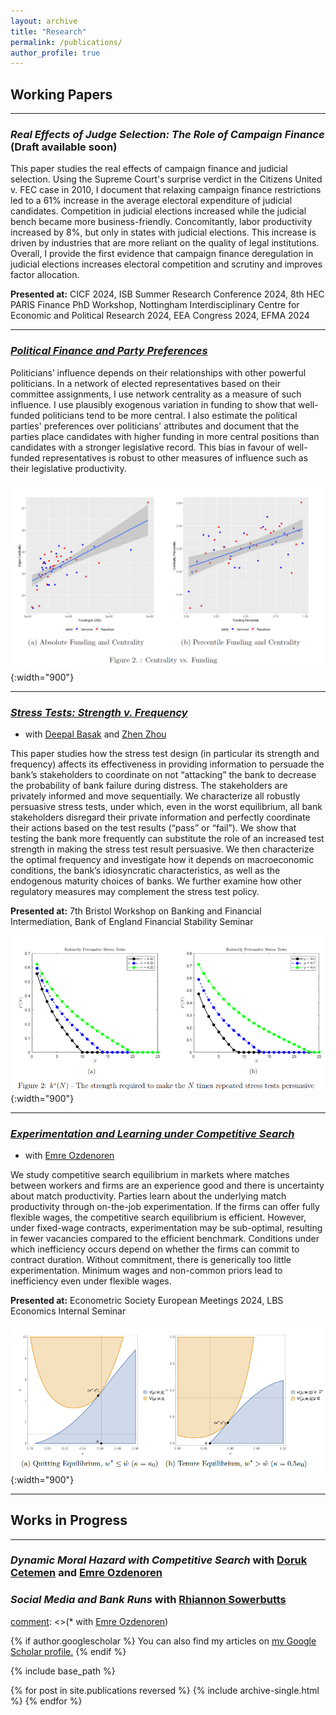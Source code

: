 ```yaml
---
layout: archive
title: "Research"
permalink: /publications/
author_profile: true
---
```


## Working Papers

---
### *Real Effects of Judge Selection: The Role of Campaign Finance* (Draft available soon) 
 
This paper studies the real effects of campaign finance and judicial selection. Using the Supreme Court's surprise verdict in the Citizens United v. FEC case in 2010, I document that relaxing campaign finance restrictions led to a 61% increase in the average electoral expenditure of judicial candidates. Competition in judicial elections increased while the judicial bench became more business-friendly. Concomitantly, labor productivity increased by 8%, but only in states with judicial elections. This increase is driven by industries that are more reliant on the quality of legal institutions. Overall, I provide the first evidence that campaign finance deregulation in judicial elections increases electoral competition and scrutiny and improves factor allocation. 

**Presented at:** CICF 2024, ISB Summer Research Conference 2024, 8th HEC PARIS Finance PhD Workshop, Nottingham Interdisciplinary Centre for Economic and Political Research 2024, EEA Congress 2024, EFMA 2024

---
### [*Political Finance and Party Preferences*](https://papers.ssrn.com/sol3/papers.cfm?abstract_id=4385015) 
 
Politicians’ influence depends on their relationships with other powerful politicians. In a network of elected representatives based on their committee assignments, I use network centrality as a measure of such influence. I use plausibly exogenous variation in funding to show that well-funded politicians tend to be more central. I also estimate the political parties' preferences over politicians' attributes and document that the parties place candidates with higher funding in more central positions than candidates with a stronger legislative record. This bias in favour of well-funded representatives is robust to other measures of influence such as their legislative productivity. 

![Centrality vs. Funding](/assets/images/fig2.png){:width="900"}


--- 

### [*Stress Tests: Strength v. Frequency*](/files/BST.pdf)
* with [Deepal Basak](https://sites.google.com/a/nyu.edu/dbasak/home) and [Zhen Zhou](https://www.zhenzhoueconomics.com/)

This paper studies how the stress test design (in particular its strength and frequency) affects its effectiveness in providing information to persuade the bank’s stakeholders to coordinate on not “attacking” the bank to decrease the probability of bank failure during distress. The stakeholders are privately informed and move sequentially. We characterize all robustly persuasive stress tests, under which, even in the worst equilibrium, all bank stakeholders disregard their private information and perfectly coordinate their actions based on the test results (“pass” or “fail”). We show that testing the bank more frequently can substitute the role of an increased test strength in making the stress test result persuasive. We then characterize the optimal frequency and investigate how it depends on macroeconomic conditions, the bank’s idiosyncratic characteristics, as well as the endogenous maturity choices of banks. We further examine how other regulatory measures may complement the stress test policy.

**Presented at:** 7th Bristol Workshop on Banking and Financial Intermediation, Bank of England Financial Stability Seminar 

![Stress Tests: Strength vs. Frequency](/assets/images/k_j_plot_tau_9_v5.png){:width="900"}


--- 
 
### [*Experimentation and Learning under Competitive Search*](https://papers.ssrn.com/sol3/papers.cfm?abstract_id=4859787) 
* with [Emre Ozdenoren](https://sites.google.com/site/ozdenoren/home)

We study competitive search equilibrium in markets where matches between workers and firms are an experience good and there is uncertainty about match productivity. Parties learn about the underlying match productivity through on-the-job experimentation. If the firms can offer fully flexible wages, the competitive search equilibrium is efficient. However, under fixed-wage contracts, experimentation may be sub-optimal, resulting in fewer vacancies compared to the efficient benchmark. Conditions under which inefficiency occurs depend on whether the firms can commit to contract duration. Without commitment, there is generically too little experimentation. Minimum wages and non-common priors lead to inefficiency even under flexible wages.

**Presented at:** Econometric Society European Meetings 2024, LBS Economics Internal Seminar 


![Experimentation and Learning under Competitive Search](/assets/images/eucs_eq.png){:width="900"} 

--- 

## Works in Progress 
--- 
### *Dynamic Moral Hazard with Competitive Search* with [Doruk Cetemen](https://sites.google.com/site/dorukcetemen/) and [Emre Ozdenoren](https://sites.google.com/site/ozdenoren/home)
### *Social Media and Bank Runs* with [Rhiannon Sowerbutts](https://www.bankofengland.co.uk/research/researchers/rhiannon-sowerbutts) 
 

[comment]: <> (### *Learning about Productivity) 
[comment]: <>(* with [Emre Ozdenoren](https://sites.google.com/site/ozdenoren/home)) 



{% if author.googlescholar %}
  You can also find my articles on <u><a href="{{author.googlescholar}}">my Google Scholar profile</a>.</u>
{% endif %}

{% include base_path %}

{% for post in site.publications reversed %}
  {% include archive-single.html %}
{% endfor %}
